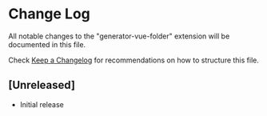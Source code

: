 # Change Log

All notable changes to the "generator-vue-folder" extension will be documented in this file.

Check [Keep a Changelog](http://keepachangelog.com/) for recommendations on how to structure this file.

## [Unreleased]

- Initial release